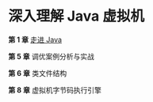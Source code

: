 # 深入理解 Java 虚拟机

**第 1 章** [走进 Java](https://github.com/ZhangMiao147/android_learning_notes/blob/master/BookNote/%E6%B7%B1%E5%85%A5%E7%90%86%E8%A7%A3%20Java%20%E8%99%9A%E6%8B%9F%E6%9C%BA/%E7%AC%AC1%E7%AB%A0-%E8%B5%B0%E8%BF%9BJava.md)

**第 5 章** 调优案例分析与实战

**第 6 章** 类文件结构

**第 8 章** 虚拟机字节码执行引擎